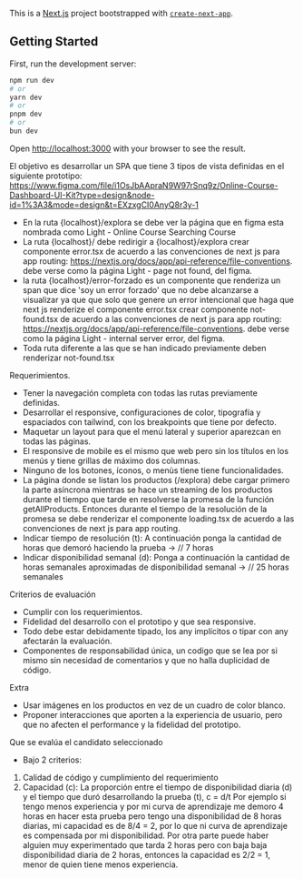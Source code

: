 This is a [Next.js](https://nextjs.org/) project bootstrapped with [`create-next-app`](https://github.com/vercel/next.js/tree/canary/packages/create-next-app).

## Getting Started

First, run the development server:

```bash
npm run dev
# or
yarn dev
# or
pnpm dev
# or
bun dev
```

Open [http://localhost:3000](http://localhost:3000) with your browser to see the result.


El objetivo es desarrollar un SPA que tiene 3 tipos de vista definidas en el siguiente prototipo: https://www.figma.com/file/i1OsJbAApraN9W97rSnq9z/Online-Course-Dashboard-UI-Kit?type=design&node-id=1%3A3&mode=design&t=EXzxgCI0AnyQ8r3y-1

* En la ruta {localhost}/explora se debe ver la página que en figma esta nombrada como Light - Online Course Searching Course
* La ruta {localhost}/ debe redirigir a {localhost}/explora
crear componente error.tsx de acuerdo a las convenciones de next js para app routing: https://nextjs.org/docs/app/api-reference/file-conventions. debe verse como la página Light - page not found, del figma.
* la ruta {localhost}/error-forzado es un componente que renderiza un span que dice 'soy un error forzado' que no debe alcanzarse a visualizar ya que que solo que genere un error intencional que haga que next js renderize el componente error.tsx
crear componente not-found.tsx de acuerdo a las convenciones de next js para app routing: https://nextjs.org/docs/app/api-reference/file-conventions. debe verse como la página Light - internal server error, del figma.
* Toda ruta diferente a las que se han indicado previamente deben renderizar not-found.tsx

Requerimientos.

* Tener la navegación completa con todas las rutas previamente definidas.
* Desarrollar el responsive, configuraciones de color, tipografía y espaciados con tailwind, con los breakpoints que tiene por defecto.
* Maquetar un layout para que el menú lateral y superior aparezcan en todas las páginas.
* El responsive de mobile es el mismo que web pero sin los títulos en los menús y tiene grillas de máximo dos columnas.
* Ninguno de los botones, íconos, o menùs tiene tiene funcionalidades.
* La página donde se listan los productos (/explora) debe cargar primero la parte asíncrona mientras se hace un streaming de los productos durante el tiempo que tarde en resolverse la promesa de la función getAllProducts. Entonces durante el tiempo de la resolución de la promesa se debe renderizar el componente loading.tsx de acuerdo a las convenciones de next js para app routing.
* Indicar tiempo de resolución (t): A continuación ponga la cantidad de horas que demoró haciendo la prueba -> // 7 horas
* Indicar disponibilidad semanal (d): Ponga a continuación la cantidad de horas semanales aproximadas de disponibilidad semanal -> // 25 horas semanales

Criterios de evaluación
* Cumplir con los requerimientos.
* Fidelidad del desarrollo con el prototipo y que sea responsive.
* Todo debe estar debidamente tipado, los any implícitos o tipar con any afectarán la evaluación.
* Componentes de responsabilidad única, un codigo que se lea por si mismo sin necesidad de comentarios y que no halla duplicidad de código.

Extra

* Usar imágenes en los productos en vez de un cuadro de color blanco.
* Proponer interacciones que aporten a la experiencia de usuario, pero que no afecten el performance y la fidelidad del prototipo.

Que se evalúa el candidato seleccionado

* Bajo 2 criterios:

1. Calidad de código y cumplimiento del requerimiento
2. Capacidad (c): La proporción entre el tiempo de disponibilidad diaria (d) y el tiempo que duró desarrollando la prueba (t), c = d/t
Por ejemplo si tengo menos experiencia y por mi curva de aprendizaje me demoro 4 horas en hacer esta prueba pero tengo una disponibilidad de 8 horas diarias,
mi capacidad es de 8/4 = 2, por lo que ni curva de aprendizaje es compensada por mi disponibilidad. Por otra parte puede haber alguien muy experimentado que tarda 2 horas pero con baja baja disponibilidad diaria de 2 horas, entonces la capacidad es 2/2 = 1, menor de quien tiene menos experiencia.

